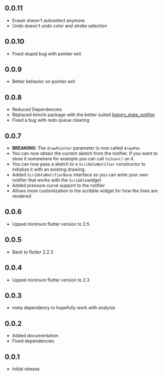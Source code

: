 ## 0.0.11

* Eraser doesn't autoselect anymore
* Undo doesn't undo color and stroke selection

## 0.0.10

* Fixed stupid bug with pointer exit

## 0.0.9

* Better behavior on pointer exit

## 0.0.8

* Reduced Dependencies
* Replaced kimchi package with the better suited [history_state_notifier](https://pub.dev/packages/history_state_notifier)
* Fixed a bug with redo queue clearing

## 0.0.7

* **BREAKING:** The ``drawPointer`` parameter is now called ``drawPen``
* You can now obtain the current sketch from the notifier.
  If you want to store it somewhere for example you can call ```toJson()``` on it.
* You can now pass a sketch to a ``ScribbleNotifier`` constructor to initialize it with an existing
  drawing.
* Added ``ScribbleNotifierBase`` interface so you can write your own notifier that works with the ``Scribble``widget
* Added pressure curve support to the notifier
* Allows more customization in the scribble widget for how the lines are rendered


## 0.0.6

* Upped minimum flutter version to 2.5

## 0.0.5

* Back to flutter 2.2.3

## 0.0.4

* Upped minimum flutter version to 2.3

## 0.0.3

* meta dependency to hopefully work with analysis

## 0.0.2

* Added documentation
* Fixed dependencies

## 0.0.1

* Initial release
